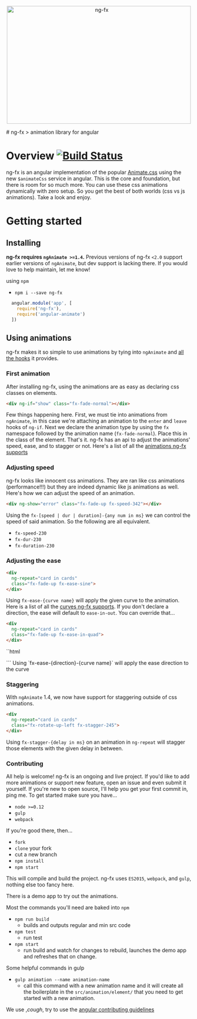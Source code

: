 <p align="center">
  <a href="https://angularclass.com" target="_blank">
    <img src="https://cloud.githubusercontent.com/assets/1016365/10356922/151a0a3c-6d31-11e5-8bf0-64360320d908.png" alt="ng-fx" width="500" height="320"/>
  </a>
</p>
# ng-fx
> animation library for angular


# Overview [![Build Status](https://travis-ci.org/AngularClass/ng-fx.svg?branch=master)](https://travis-ci.org/angularclass/ngFx)
ng-fx is an angular implementation of the popular [Animate.css](https://daneden.github.io/animate.css/) using the new `$animateCss` service in angular. This is the core and foundation, but there is room for so much more. You can use these css animations dynamically with zero setup. So you get the best of both worlds (css vs js animations). Take a look and enjoy.

# Getting started

## Installing
**ng-fx requires `ngAnimate >=1.4`.** Previous versions of ng-fx `<2.0` support earlier versions of `ngAnimate`, but dev support is lacking there. If you would love to help maintain, let me know!

using `npm`
  * `npm i --save ng-fx`
``` javascript
  angular.module('app', [
    require('ng-fx'),
    require('angular-animate')
  ])
```

## Using animations
ng-fx makes it so simple to use animations by tying into `ngAnimate` and [all the hooks]('https://code.angularjs.org/1.4.7/docs/guide/animations') it provides.

### First animation
After installing ng-fx, using the animations are as easy as declaring css classes on elements.
```html
<div ng-if="show" class="fx-fade-normal"></div>
```
Few things happening here. First, we must tie into animations from `ngAnimate`, in this case we're attaching an animation to the `enter` and `leave` hooks of `ng-if`. Next we declare the animation type by using the `fx` namespace followed by the animation name (`fx-fade-normal`). Place this in the class of the element. That's it. ng-fx has an api to adjust the animations' speed, ease, and to stagger or not. Here's a list of all the [animations ng-fx supports](https://github.com/angularclass/ngFx/blob/master/animationList.txt)

### Adjusting speed
ng-fx looks like innocent css animations. They are ran like css animations (performance!!!) but they are indeed dynamic like js animations as well. Here's how we can adjust the speed of an animation.
```html
<div ng-show="error" class="fx-fade-up fx-speed-342"></div>
```

Using the `fx-[speed | dur | duration]-{any num in ms}` we can control the speed of said animation. So the following are all equivalent.
* `fx-speed-230`
* `fx-dur-230`
* `fx-duration-230`

### Adjusting the ease
```html
<div
  ng-repeat="card in cards"
  class="fx-fade-up fx-ease-sine">
</div>
```
Using `fx-ease-{curve name}` will apply the given curve to the animation. Here is a list of all the [curves ng-fx supports](https://github.com/angularclass/ngFx/blob/master/easingList.txt). If you don't declare a direction, the ease will default to `ease-in-out`. You can override that...

```html
<div
  ng-repeat="card in cards"
  class="fx-fade-up fx-ease-in-quad">
</div>
```
``html
<div
  ng-repeat="card in cards"
  class="fx-fade-up fx-ease-out-expo">
</div>
```
Using `fx-ease-{direction}-{curve name}` will apply the ease direction to the curve

### Staggering
With `ngAnimate` 1.4, we now have support for staggering outside of css animations.

```html
<div
  ng-repeat="card in cards"
  class="fx-rotate-up-left fx-stagger-245">
</div>
```

Using `fx-stagger-{delay in ms}` on an animation in `ng-repeat` will stagger those elements with the given delay in between.

### Contributing
All help is welcome! ng-fx is an ongoing and live project. If you'd like to add more animations or support new feature, open an issue and even submit it yourself. If you're new to open source, I'll help you get your first commit in, ping me. To get started make sure you have...

* `node >=0.12`
* `gulp`
* `webpack`

If you're good there, then...

* `fork`
* `clone` your fork
* cut a new branch
* `npm install`
* `npm start`

This will compile and build the project. ng-fx uses `ES2015`, `webpack`, and `gulp`, nothing else too fancy here.

There is a demo app to try out the animations.

Most the commands you'll need are baked into `npm`
* `npm run build`
  * builds and outputs regular and min src code
* `npm test`
  * run test
* `npm start`
  * run build and watch for changes to rebuild, launches the demo app and refreshes that on change.

Some helpful commands in gulp

* `gulp animation --name animation-name`
  * call this command with a new animation name and it will create all the boilerplate in the `src/animation/element/` that you need to get started with a new animation.
  
We use ,*cough*, try to use the [angular contributing guidelines]('https://github.com/angular/angular.js/blob/master/CONTRIBUTING.md#commit')
